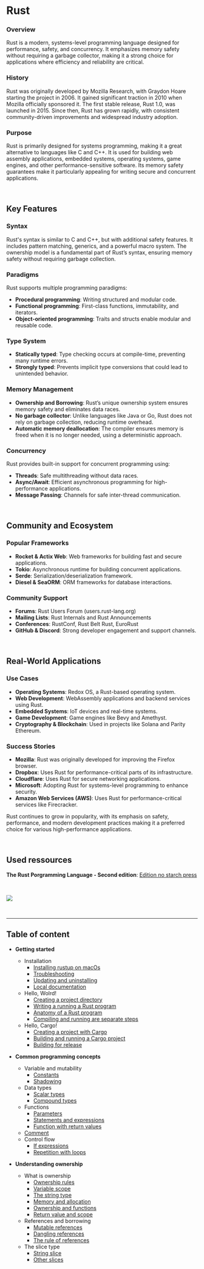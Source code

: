 # Rust

### Overview
Rust is a modern, systems-level programming language designed for performance, safety, and concurrency. It emphasizes memory safety without requiring a garbage collector, making it a strong choice for applications where efficiency and reliability are critical.

### History
Rust was originally developed by Mozilla Research, with Graydon Hoare starting the project in 2006. It gained significant traction in 2010 when Mozilla officially sponsored it. The first stable release, Rust 1.0, was launched in 2015. Since then, Rust has grown rapidly, with consistent community-driven improvements and widespread industry adoption.

### Purpose
Rust is primarily designed for systems programming, making it a great alternative to languages like C and C++. It is used for building web assembly applications, embedded systems, operating systems, game engines, and other performance-sensitive software. Its memory safety guarantees make it particularly appealing for writing secure and concurrent applications.

<br>

## Key Features

### Syntax
Rust's syntax is similar to C and C++, but with additional safety features. It includes pattern matching, generics, and a powerful macro system. The ownership model is a fundamental part of Rust’s syntax, ensuring memory safety without requiring garbage collection.

### Paradigms
Rust supports multiple programming paradigms:
- **Procedural programming**: Writing structured and modular code.
- **Functional programming**: First-class functions, immutability, and iterators.
- **Object-oriented programming**: Traits and structs enable modular and reusable code.

### Type System
- **Statically typed**: Type checking occurs at compile-time, preventing many runtime errors.
- **Strongly typed**: Prevents implicit type conversions that could lead to unintended behavior.

### Memory Management
- **Ownership and Borrowing**: Rust’s unique ownership system ensures memory safety and eliminates data races.
- **No garbage collector**: Unlike languages like Java or Go, Rust does not rely on garbage collection, reducing runtime overhead.
- **Automatic memory deallocation**: The compiler ensures memory is freed when it is no longer needed, using a deterministic approach.

### Concurrency
Rust provides built-in support for concurrent programming using:
- **Threads**: Safe multithreading without data races.
- **Async/Await**: Efficient asynchronous programming for high-performance applications.
- **Message Passing**: Channels for safe inter-thread communication.

<br>

## Community and Ecosystem

### Popular Frameworks
- **Rocket & Actix Web**: Web frameworks for building fast and secure applications.
- **Tokio**: Asynchronous runtime for building concurrent applications.
- **Serde**: Serialization/deserialization framework.
- **Diesel & SeaORM**: ORM frameworks for database interactions.

### Community Support
- **Forums**: Rust Users Forum (users.rust-lang.org)
- **Mailing Lists**: Rust Internals and Rust Announcements
- **Conferences**: RustConf, Rust Belt Rust, EuroRust
- **GitHub & Discord**: Strong developer engagement and support channels.

<br>

## Real-World Applications

### Use Cases
- **Operating Systems**: Redox OS, a Rust-based operating system.
- **Web Development**: WebAssembly applications and backend services using Rust.
- **Embedded Systems**: IoT devices and real-time systems.
- **Game Development**: Game engines like Bevy and Amethyst.
- **Cryptography & Blockchain**: Used in projects like Solana and Parity Ethereum.

### Success Stories
- **Mozilla**: Rust was originally developed for improving the Firefox browser.
- **Dropbox**: Uses Rust for performance-critical parts of its infrastructure.
- **Cloudflare**: Uses Rust for secure networking applications.
- **Microsoft**: Adopting Rust for systems-level programming to enhance security.
- **Amazon Web Services (AWS)**: Uses Rust for performance-critical services like Firecracker.

Rust continues to grow in popularity, with its emphasis on safety, performance, and modern development practices making it a preferred choice for various high-performance applications.

<br>

## Used ressources
**The Rust Porgramming Language - Second edition**: [Edition no starch press](https://nostarch.com/rust-programming-language-2nd-edition)

<br>

![](./img/book_cover.jpg)

<br>

---

## Table of content

- **Getting started**
  - Installation
    - [Installing rustup on macOs](./files/getting_started/installation/install_on_macOs.md)
    - [Troubleshooting](./files/getting_started/installation/troubleshooting.md)
    - [Updating and uninstalling](./files/getting_started/installation/update_uninstall.md)
    - [Local documentation](./files/getting_started/installation/local_documentation.md)
  - Hello, Wolrd!
    - [Creating a project directory](./files/getting_started/hello_world/creating_project_directory.md)
    - [Writing a running a Rust program](./files/getting_started/hello_world/write_and_run.md)
    - [Anatomy of a Rust program](./files/getting_started/hello_world/program_anatomy.md)
    - [Compiling and running are separate steps](./files/getting_started/hello_world/compile_run.md)
  - Hello, Cargo!
    - [Creating a project with Cargo](./files/getting_started/hello_cargo/create_cargo_project.md)
    - [Building and running a Cargo project](./files/getting_started/hello_cargo/build_and_run.md)
    - [Building for release](./files/getting_started/hello_cargo/build_for_release.md)

- **Common programming concepts**
  - Variable and mutability
    - [Constants](./files/common_programming_concepts/variable_mutability/constants.md)
    - [Shadowing](./files/common_programming_concepts/variable_mutability/shadowing.md)
  - Data types
    - [Scalar types](./files/common_programming_concepts/data_types/scalar_type.md)
    - [Compound types](./files/common_programming_concepts/data_types/compound_type.md)
  - Functions
    - [Parameters](./files/common_programming_concepts/functions/parameters.md)
    - [Statements and expressions](./files/common_programming_concepts/functions/statements_expressions.md)
    - [Function with return values](./files/common_programming_concepts/functions/return_value.md)
  - [Comment](./files/common_programming_concepts/comments.md)
  - Control flow
    - [If expressions](./files/common_programming_concepts/control_flow/if_expression.md)
    - [Repetition with loops](./files/common_programming_concepts/control_flow/repetition_loops.md)

- **Understanding ownership**
  - What is ownership
    - [Ownership rules](./files/understanding_ownership/what_is_ownership/ownership_rules.md)
    - [Variable scope](./files/understanding_ownership/what_is_ownership/variable_scope.md)
    - [The string type](./files/understanding_ownership/what_is_ownership/string_type.md)
    - [Memory and allocation](./files/understanding_ownership/what_is_ownership/memory_allocation.md)
    - [Ownership and functions](./files/understanding_ownership/what_is_ownership/ownership_functions.md)
    - [Return value and scope](./files/understanding_ownership/what_is_ownership/return_value_scope.md)
  - References and borrowing
    - [Mutable references](./files/understanding_ownership/references_borrowing/mutable_references.md)
    - [Dangling references](./files/understanding_ownership/references_borrowing/dangling_references.md)
    - [The rule of references](./files/understanding_ownership/references_borrowing/rule_of_references.md)
  - The slice type
    - [String slice](./files/understanding_ownership/slice_type/string_slice.md)
    - [Other slices](./files/understanding_ownership/slice_type/other_slice.md)
